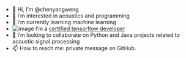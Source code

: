 - 👋 Hi, I’m @chenyangweng
- 👀 I’m interested in acoustics and programming
- 🌱 I’m currently learning machine learning
- ![image](https://user-images.githubusercontent.com/51285967/134252908-02a6bda9-b5e6-4191-a0bf-6080c5cafa4e.png)
 I’m a [certified tensorflow developer](https://www.credential.net/43d5899c-8e64-4c6b-b8fd-0f72ede7a9e8#gs.bcrzwy)
- 💞️ I’m looking to collaborate on Python and Java projects related to acoustic signal processing
- 📫 How to reach me: private message on GitHub.

<!---
chenyangweng/chenyangweng is a ✨ special ✨ repository because its `README.md` (this file) appears on your GitHub profile.
You can click the Preview link to take a look at your changes.
--->
